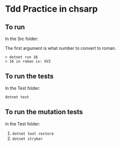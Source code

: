 
# Tdd Practice in chsarp

## To run

In the Src folder:

The first argument is what number to convert to roman.

```
> dotnet run 16
> 16 in roman is: XVI
```

## To run the tests

In the Test folder:

`dotnet test`

## To run the mutation tests

in the Test folder:

1. `dotnet tool restore`
2. `dotnet stryker`